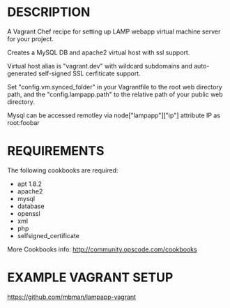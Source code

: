 DESCRIPTION
===========

A Vagrant Chef recipe for setting up LAMP webapp virtual machine server for your project.

Creates a MySQL DB and apache2 virtual host with ssl support.

Virtual host alias is "vagrant.dev" with wildcard subdomains and 
auto-generated self-signed SSL cerfiticate support.

Set "config.vm.synced_folder" in your Vagrantfile to the root web directory path,
and the "config.lampapp.path" to the relative path of your public web directory.

Mysql can be accessed remotley via node["lampapp"]["ip"] attribute IP as root:foobar


REQUIREMENTS
============

The following cookbooks are required:

  - apt 1.8.2
  - apache2
  - mysql
  - database
  - openssl
  - xml
  - php
  - selfsigned_certificate

More Cookbooks info: http://community.opscode.com/cookbooks

EXAMPLE VAGRANT SETUP
=====================
  
https://github.com/mbman/lampapp-vagrant